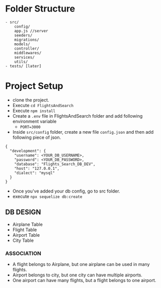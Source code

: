 # Folder Structure
    - src/
        config/
        app.js //server
        seeders/
        migrations/
        models/
        controller/
        middlewares/
        services/
        utils/
    - tests/ [later]

# Project Setup
 - clone the project.
 - Execute `cd FlightsAndSearch` 
 - Execute `npm install`
 - Create a `.env` file in FlightsAndSearch folder and add following environment variable
    - `PORT=3000`
 - Inside `src/config` folder, create a new file `config.json` and then add following piece of json.

```
{
  "development": {
    "username": <YOUR_DB_USERNAME>,
    "password": <YOUR_DB_PASSWORD>,
    "database": "Flights_Search_DB_DEV",
    "host": "127.0.0.1",
    "dialect": "mysql"
  }
}
```
- Once you've added your db config, go to src folder.
- execute `npx sequelize db:create`


## DB DESIGN
   - Airplane Table
   - Flight Table
   - Airport Table
   - City Table

   ### ASSOCIATION
   - A flight belongs to Airplane, but one airplane can be used in many flights.
   - Airport belongs to city, but one city can have multiple airports.
   - One airport can have many flights, but a flight belongs to one airport.